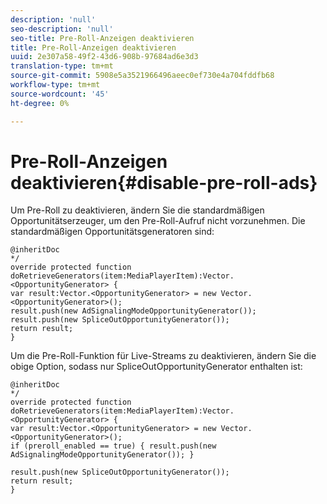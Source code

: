 ```yaml
---
description: 'null'
seo-description: 'null'
seo-title: Pre-Roll-Anzeigen deaktivieren
title: Pre-Roll-Anzeigen deaktivieren
uuid: 2e307a58-49f2-43d6-908b-97684ad6e3d3
translation-type: tm+mt
source-git-commit: 5908e5a3521966496aeec0ef730e4a704fddfb68
workflow-type: tm+mt
source-wordcount: '45'
ht-degree: 0%

---
```



# Pre-Roll-Anzeigen deaktivieren{#disable-pre-roll-ads}

Um Pre-Roll zu deaktivieren, ändern Sie die standardmäßigen Opportunitätserzeuger, um den Pre-Roll-Aufruf nicht vorzunehmen. Die standardmäßigen Opportunitätsgeneratoren sind:

```
@inheritDoc 
*/ 
override protected function doRetrieveGenerators(item:MediaPlayerItem):Vector.<OpportunityGenerator> { 
var result:Vector.<OpportunityGenerator> = new Vector.<OpportunityGenerator>(); 
result.push(new AdSignalingModeOpportunityGenerator()); 
result.push(new SpliceOutOpportunityGenerator()); 
return result; 
}
```

Um die Pre-Roll-Funktion für Live-Streams zu deaktivieren, ändern Sie die obige Option, sodass nur SpliceOutOpportunityGenerator enthalten ist:

```
@inheritDoc 
*/ 
override protected function doRetrieveGenerators(item:MediaPlayerItem):Vector.<OpportunityGenerator> { 
var result:Vector.<OpportunityGenerator> = new Vector.<OpportunityGenerator>(); 
if (preroll_enabled == true) { result.push(new AdSignalingModeOpportunityGenerator()); } 
 
result.push(new SpliceOutOpportunityGenerator()); 
return result; 
}
```

